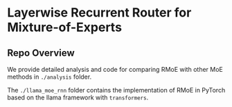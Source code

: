 # Layerwise Recurrent Router for Mixture-of-Experts

## Repo Overview

We provide detailed analysis and code for comparing RMoE with other MoE methods in `./analysis` folder. 

The `./llama_moe_rnn` folder contains the implementation of RMoE in PyTorch based on the llama framework with `transformers`.